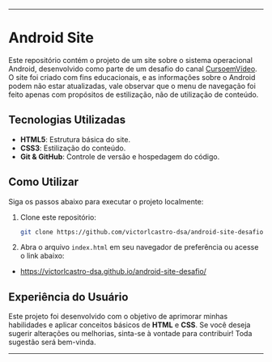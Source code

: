 
---

# Android Site

Este repositório contém o projeto de um site sobre o sistema operacional Android, desenvolvido como parte de um desafio do canal [CursoemVídeo](https://www.youtube.com/c/CursoemV%C3%ADdeo). O site foi criado com fins educacionais, e as informações sobre o Android podem não estar atualizadas, vale observar que o menu de navegação foi feito apenas com propósitos de estilização, não de utilização de conteúdo.

## Tecnologias Utilizadas

- **HTML5**: Estrutura básica do site.
- **CSS3**: Estilização do conteúdo.
- **Git & GitHub**: Controle de versão e hospedagem do código.

## Como Utilizar

Siga os passos abaixo para executar o projeto localmente:

1. Clone este repositório:

   ```bash
   git clone https://github.com/victorlcastro-dsa/android-site-desafio.git
   ```

2. Abra o arquivo `index.html` em seu navegador de preferência ou acesse o link abaixo:
- <a href="https://victorlcastro-dsa.github.io/android-site-desafio/android.html">https://victorlcastro-dsa.github.io/android-site-desafio/</a>

## Experiência do Usuário

Este projeto foi desenvolvido com o objetivo de aprimorar minhas habilidades e aplicar conceitos básicos de **HTML** e **CSS**. Se você deseja sugerir alterações ou melhorias, sinta-se à vontade para contribuir! Toda sugestão será bem-vinda.

---
